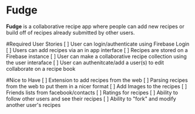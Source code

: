 # Fudge
**Fudge** is a collaborative recipe app where people can add new recipes or build off of recipes already submitted by other users.

#Required User Stories 
[ ] User can login/authenticate using Firebase Login
[ ] Users can add recipes via an in app interface
[ ] Recipes are stored on a Firebase instance
[ ] User can make a collaborative recipe collection using the user interaface
[ ] User can authenitcate/add a user(s) to edit collaborate on a recipe book

#Nice to Have
[ ] Extension to add recipes from the web
[ ] Parsing recipes from the web to put them in a nicer format
[ ] Add Images to the recipes
[ ] Friends lists from facebook/contacts
[ ] Ratings for recipes
[ ] Ability to follow other users and see their recipes
[ ] Ability to "fork" and modify another user's recipes
